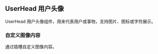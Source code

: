 <div class="demo-header">
<p class="overviewicon">
  <span class="wapi-form-user"/>
</p>

## UserHead 用户头像

<nova-uxlink widget-name="UserHead"></nova-uxlink>

UserHead 用户头像组件，用来代表用户或事物，支持图片、图标或字符展示。
</div>

### 自定义图像内容

通过插槽自定义图像内容。

<nova-demo-view link="user-head/custom-user-head-content"></nova-demo-view>

<br>
